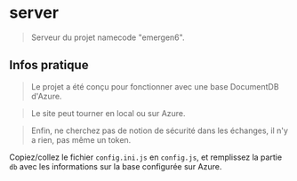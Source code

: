 # server

> Serveur du projet namecode "emergen6".

## Infos pratique

> Le projet a été conçu pour fonctionner avec une base DocumentDB d'Azure.

> Le site peut tourner en local ou sur Azure.

> Enfin, ne cherchez pas de notion de sécurité dans les échanges, il n'y a rien, pas même un token.

Copiez/collez le fichier `config.ini.js` en `config.js`, et remplissez la partie `db` avec les informations sur la base configurée sur Azure.